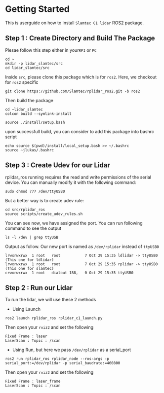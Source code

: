 # Getting Started

This is userguide on how to install `Slamtec C1 lidar` ROS2 package.

## Step 1 : Create Directory and Build The Package

Plesae follow this step either in your`RPI` or `PC`
```
cd ~
mkdir -p lidar_slamtec/src
cd lidar_slamtec/src
```

Inside `src`, please clone this package which is for `ros2`. Here, we checkout for `ros2` specific
```
git clone https://github.com/Slamtec/rplidar_ros2.git -b ros2
```

Then build the package
```
cd ~lidar_slamtec
colcon build --symlink-install

source ./install/setup.bash
```

upon successfull build, you can consider to add this package into bashrc script
```
echo source $(pwd)/install/local_setup.bash >> ~/.bashrc
source ~jlukas/.bashrc
```

## Step 3 : Create Udev for our Lidar

rplidar_ros running requires the read and write permissions of the serial device. You can manually modify it with the following command:
```
sudo chmod 777 /dev/ttyUSB0
```

But a better way is to create udev rule:
```
cd src/rplidar_ros
source scripts/create_udev_rules.sh
```

You can see now, we  have assigned the port. You can run following command to see the output
```
ls -l /dev | grep ttyUSB
```

Output as follow. Our new port is named as `/dev/rplidar` instead of `ttyUSB0`
```
lrwxrwxrwx  1 root   root           7 Oct 29 15:35 ldlidar -> ttyUSB0 (This one for ldlidar)
lrwxrwxrwx  1 root   root           7 Oct 29 15:35 rplidar -> ttyUSB0 (This one for slamtec)
crwxrwxrwx  1 root   dialout 188,   0 Oct 29 15:35 ttyUSB0
```

## Step 2 : Run our Lidar

To run the lidar, we will use these 2 methods

* Using Launch
```
ros2 launch rplidar_ros rplidar_c1_launch.py
```
Then open your `rviz2` and set the following
```
Fixed Frame : laser
LaserScan : Topic : /scan
```

* Using Run, but here we pass `/dev/rplidar` as a serial_port
```
ros2 run rplidar_ros rplidar_node --ros-args -p serial_port:=/dev/rplidar -p serial_baudrate:=460800
```

Then open your `rviz2` and set the following
```
Fixed Frame : laser_frame
LaserScan : Topic : /scan
```

